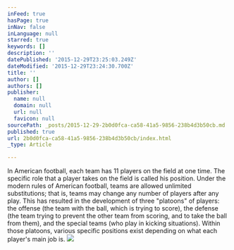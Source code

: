 ```yaml
---
inFeed: true
hasPage: true
inNav: false
inLanguage: null
starred: true
keywords: []
description: ''
datePublished: '2015-12-29T23:25:03.249Z'
dateModified: '2015-12-29T23:24:30.700Z'
title: ''
author: []
authors: []
publisher:
  name: null
  domain: null
  url: null
  favicon: null
sourcePath: _posts/2015-12-29-2b0d0fca-ca58-41a5-9856-238b4d3b50cb.md
published: true
url: 2b0d0fca-ca58-41a5-9856-238b4d3b50cb/index.html
_type: Article

---
```

In American football, each team has 11 players on the field at one time. The specific role that a player takes on the field is called his position. Under the modern rules of American football, teams are allowed unlimited substitutions; that is, teams may change any number of players after any play. This has resulted in the development of three "platoons" of players: the offense (the team with the ball, which is trying to score), the defense (the team trying to prevent the other team from scoring, and to take the ball from them), and the special teams (who play in kicking situations). Within those platoons, various specific positions exist depending on what each player's main job is.
![](https://the-grid-user-content.s3-us-west-2.amazonaws.com/b3c1e1f4-f1a4-4682-bc26-e2b6f7315627.jpg)